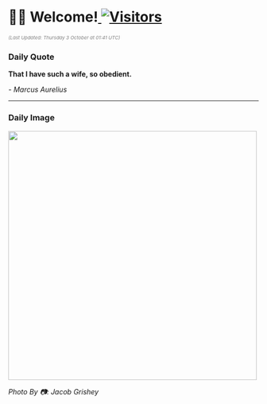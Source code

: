 <h1>👋🏽 Welcome!<a href="https://github.com/OmitNomis/"> <img src="https://visitor-badge.laobi.icu/badge?page_id=OmitNomis" alt="Visitors"></a></h1>

<i><p style="font-size: 0.6rem; color:gray">(Last Updated: Thursday 3 October at 01:41 UTC)</p></i>

<h3> Daily Quote </h3>
<b><p>That I have such a wife, so obedient.</p></b>
<i><caption style="font-size: 0.8rem; color:gray;">- Marcus Aurelius</caption></i>


<hr>

<h3>Daily Image</h3>
<a href="https://images.unsplash.com/photo-1727384182379-e4cd8e8d5ffd?crop=entropy&cs=srgb&fm=jpg&ixid=M3w2MjM3MzF8MHwxfHJhbmRvbXx8fHx8fHx8fDE3Mjc5MTk3MTV8&ixlib=rb-4.0.3&q=85" target="_blank"><img style="height:500px;" src=https://images.unsplash.com/photo-1727384182379-e4cd8e8d5ffd?crop=entropy&cs=srgb&fm=jpg&ixid=M3w2MjM3MzF8MHwxfHJhbmRvbXx8fHx8fHx8fDE3Mjc5MTk3MTV8&ixlib=rb-4.0.3&q=85"/></a>

<i><caption style="font-size: 0.8rem; color:gray;"> Photo By 📷: Jacob Grishey</caption></i>

